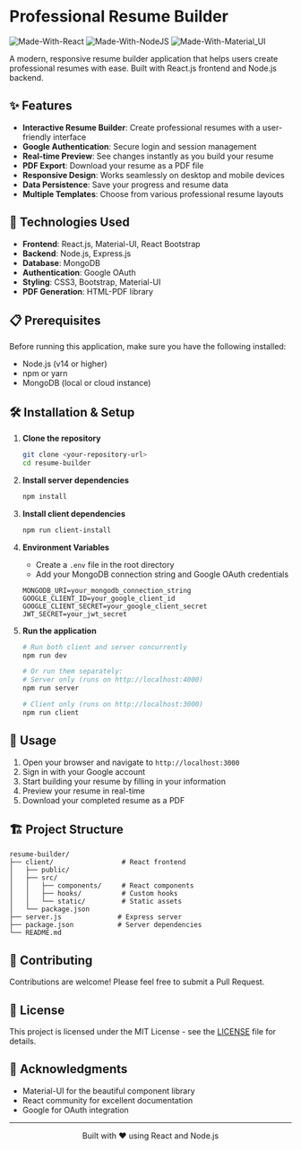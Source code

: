 # Professional Resume Builder

![Made-With-React](https://img.shields.io/badge/Made_with-React-informational?style=for-the-badge&logo=react) ![Made-With-NodeJS](https://img.shields.io/badge/Made_with-NodeJS-informational?style=for-the-badge&logo=javascript) ![Made-With-Material_UI](https://img.shields.io/badge/Made_with-Material_UI-informational?style=for-the-badge&logo=material-ui)

A modern, responsive resume builder application that helps users create professional resumes with ease. Built with React.js frontend and Node.js backend.

## ✨ Features

- **Interactive Resume Builder**: Create professional resumes with a user-friendly interface
- **Google Authentication**: Secure login and session management
- **Real-time Preview**: See changes instantly as you build your resume
- **PDF Export**: Download your resume as a PDF file
- **Responsive Design**: Works seamlessly on desktop and mobile devices
- **Data Persistence**: Save your progress and resume data
- **Multiple Templates**: Choose from various professional resume layouts

## 🚀 Technologies Used

- **Frontend**: React.js, Material-UI, React Bootstrap
- **Backend**: Node.js, Express.js
- **Database**: MongoDB
- **Authentication**: Google OAuth
- **Styling**: CSS3, Bootstrap, Material-UI
- **PDF Generation**: HTML-PDF library

## 📋 Prerequisites

Before running this application, make sure you have the following installed:
- Node.js (v14 or higher)
- npm or yarn
- MongoDB (local or cloud instance)

## 🛠️ Installation & Setup

1. **Clone the repository**
   ```bash
   git clone <your-repository-url>
   cd resume-builder
   ```

2. **Install server dependencies**
   ```bash
   npm install
   ```

3. **Install client dependencies**
   ```bash
   npm run client-install
   ```

4. **Environment Variables**
   - Create a `.env` file in the root directory
   - Add your MongoDB connection string and Google OAuth credentials
   ```env
   MONGODB_URI=your_mongodb_connection_string
   GOOGLE_CLIENT_ID=your_google_client_id
   GOOGLE_CLIENT_SECRET=your_google_client_secret
   JWT_SECRET=your_jwt_secret
   ```

5. **Run the application**
   ```bash
   # Run both client and server concurrently
   npm run dev

   # Or run them separately:
   # Server only (runs on http://localhost:4000)
   npm run server

   # Client only (runs on http://localhost:3000)
   npm run client
   ```

## 📱 Usage

1. Open your browser and navigate to `http://localhost:3000`
2. Sign in with your Google account
3. Start building your resume by filling in your information
4. Preview your resume in real-time
5. Download your completed resume as a PDF

## 🏗️ Project Structure

```
resume-builder/
├── client/                 # React frontend
│   ├── public/
│   ├── src/
│   │   ├── components/     # React components
│   │   ├── hooks/          # Custom hooks
│   │   └── static/         # Static assets
│   └── package.json
├── server.js              # Express server
├── package.json           # Server dependencies
└── README.md
```

## 🤝 Contributing

Contributions are welcome! Please feel free to submit a Pull Request.

## 📄 License

This project is licensed under the MIT License - see the [LICENSE](LICENSE) file for details.

## 🙏 Acknowledgments

- Material-UI for the beautiful component library
- React community for excellent documentation
- Google for OAuth integration

---

<div align="center">
  <p>Built with ❤️ using React and Node.js</p>
</div>
